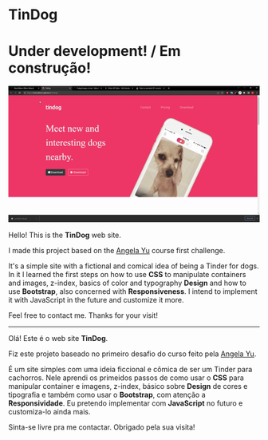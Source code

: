 # TinDog

# Under development! / Em construção!

<img src="images/tindog-site.gif">

Hello! This is the **TinDog** web site. 

I made this project based on the <a href="https://www.udemy.com/course/the-complete-web-development-bootcamp/" target="_blank">Angela Yu</a> course first challenge.

It's a simple site with a fictional and comical idea of being a Tinder for dogs. In it I learned the first steps on how to use **CSS** to manipulate containers and images, z-index, basics of color and typography **Design** and how to use **Bootstrap**, also concerned with **Responsiveness**. I intend to implement it with JavaScript in the future and customize it more.

Feel free to contact me. Thanks for your visit!

-------------------------------------------------------------------------------------------------------------------------------------------------------------------------

Olá! Este é o web site **TinDog**.

Fiz este projeto baseado no primeiro desafio do curso feito pela <a href="https://www.udemy.com/course/the-complete-web-development-bootcamp/" target="_blank">Angela Yu</a>.

É um site simples com uma ideia ficcional e cômica de ser um Tinder para cachorros. Nele aprendi os primeidos passos de como usar o **CSS** para manipular container e imagens, z-index, básico sobre **Design** de cores e tipografia e também como usar o **Bootstrap**, com atenção a **Responsividade**. Eu pretendo implementar com **JavaScript** no futuro e customiza-lo ainda mais.

Sinta-se livre pra me contactar. Obrigado pela sua visita!
